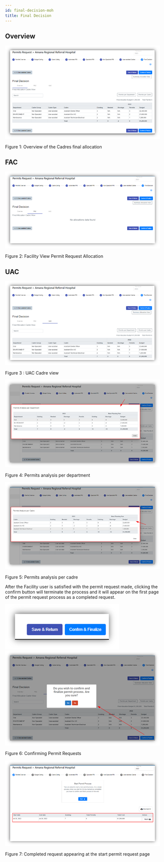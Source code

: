 ```yaml
---
id: final-decision-moh
title: Final Decision
---
```


## Overview

![img alt](/img/final-decision-facility-moh1.png)
  
  Figure 1: Overview of the Cadres final allocation

## FAC

![img alt](/img/final-decision-facility-moh2.png)

  Figure 2: Facility View Permit Request Allocation

## UAC

![img alt](/img/final-decision-facility-moh3.png)

   Figure 3 : UAC Cadre view

![img alt](/img/final-decision-facility-moh4.png)

   Figure 4: Permits analysis per department

![img alt](/img/final-decision-facility-moh5.png)
  
  Figure 5: Permits analysis per cadre

After the Facility user is satisfied with the permit request made, clicking the confirm button will terminate the process and it will appear on the first page of the permit request process as a completed request.

![img alt](/img/final-decision-facility-moh6.png)
![img alt](/img/final-decision-facility-moh7.png)
  
  Figure 6: Confirming Permit Requests

![img alt](/img/final-decision-facility-moh8.png)
  
  Figure 7: Completed request appearing at the start permit request page
